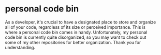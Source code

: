 # personal code bin
As a developer, it's crucial to have a designated place to store and organize all of your code, regardless of its size or perceived importance. This is where a personal code bin comes in handy. Unfortunately, my personal code bin is currently quite disorganized, so you may want to check out some of my other repositories for better organization. Thank you for understanding.
